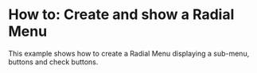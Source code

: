# How to: Create and show a Radial Menu


<p>This example shows how to create a Radial Menu displaying a sub-menu, buttons and check buttons.</p>

<br/>


